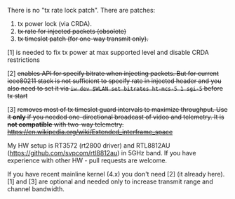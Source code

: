There is no "tx rate lock patch".
There are patches:
1. tx power lock (via CRDA).
2. ~~tx rate for injected packets (obsolete)~~
3. ~~tx timeslot patch (for one-way transmit only).~~

[1] is needed to fix tx power at max supported level and disable CRDA restrictions

[2] ~~enables API for specify bitrate when injecting packets. But for current ieee80211 stack is not sufficient to specify rate in injected header and you also need to set it via ``iw dev $WLAN set bitrates ht-mcs-5 1 sgi-5`` before tx start~~

[3] ~~removes most of tx timeslot guard intervals to maximize throughput. Use it **only** if you needed one-directional broadcast of video and telemetry. It is **not compatible** with two-way telemetry.  https://en.wikipedia.org/wiki/Extended_interframe_space~~

My HW setup is RT3572 (rt2800 driver) and RTL8812AU (https://github.com/svpcom/rtl8812au) in 5GHz band. If you have experience with other HW - pull requests are welcome.

If you have recent mainline kernel (4.x) you don't need [2] (it already here). [1] and [3] are optional and needed only to increase transmit range and channel bandwidth.